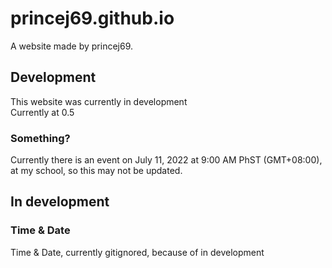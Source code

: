 # princej69.github.io
A website made by princej69.

## Development
This website was currently in development
<br>
Currently at 0.5

### Something?
Currently there is an event on July 11, 2022 at 9:00 AM PhST (GMT+08:00), at my school, so this may not be updated.

## In development
### Time & Date
Time & Date, currently gitignored, because of in development
